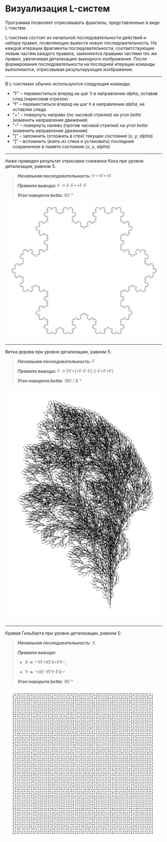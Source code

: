 # Визуализация L-систем

Программа позволяет отрисовывать фракталы, представленные в виде L–систем.

L–система состоит из начальной последовательности действий и набора правил, позволяющих вывести новую последовательность. На каждой итерации фрагменты последовательности, соответствующие левым частям каждого правила, заменяются правыми частями тех же правил, увеличивая детализацию выходного изображения. После формирования последовательности на последней итерации команды выполняются, отрисовывая результирующее изображение.

---

В L–системах обычно используются следующие команды:
* "F" – переместиться вперед на шаг *h* в направлении *alpha*, оставив след (нарисовав отрезок)
* "f" – переместиться вперед на шаг *h* в направлении *alpha*, не оставляя следа
* "+" – повернуть направо (по часовой стрелке) на угол *betta* (изменить направление движения)
* "–" – повернуть налево (против часовой стрелки) на угол *betta* (изменить направление движения)
* "[" – запомнить (отложить в стек) текущее состояние (*x*, *y*, *alpha*)
* "]" – вспомнить (взять из стека и установить) последнее сохраненное в памяти состояние (*x*, *y*, *alpha*)

---

Ниже приведен результат отрисовки снежинки Коха при уровне детализации, равном 5.
> ***Начальная последовательность:*** F++F++F
>
> ***Правило вывода:*** F -> F-F++F-F
>
> ***Угол поворота betta:*** 60 °

![koha](/assets/koha.png)

---

Ветка дерева при уровне детализации, равном 5:
> ***Начальная последовательность:*** F
>
> ***Правило вывода:*** F -> FF+[+F-F-F]-[-F+F+F]
>
> ***Угол поворота betta:*** 180 / 8 °

![tree](/assets/tree.png)

---

Кривая Гильберта при уровне детализации, равном 5:
> ***Начальная последовательность:*** X
>
> ***Правила вывода:***
>
> * X => '-YF+XFX+FY-',
>
> * Y => '+XF-YFY-FX+'
>
> ***Угол поворота betta:*** 90 °

![hilbert](/assets/hilbert.png)
